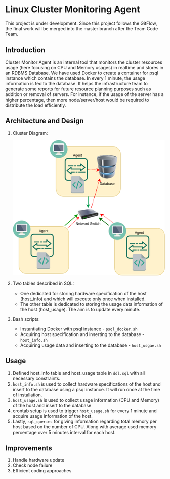 # Linux Cluster Monitoring Agent
This project is under development. Since this project follows the GitFlow, the final work will be merged into the master branch after the Team Code Team.

## Introduction
Cluster Monitor Agent is an internal tool that monitors the cluster resources usage (here focusing on CPU and Memory usages) in realtime and stores in an RDBMS Database. We have used Docker to create a container for psql instance which contains the database. In every 1 minute, the usage information is fed to the database. It helps the infrastructure team to generate some reports for future resource planning purposes such as addition or removal of servers. For instance, if the usage of the server has a higher percentage, then more node/server/host would be required to distribute the load efficiently.

## Architecture and Design
1) Cluster Diagram:

   ![Cluster Diagram](./assets/Cluster_Diagram_2.png)
   
2) Two tables described in SQL:
   * One dedicated for storing hardware specification of the host (host_info) and which will execute only once when installed.
   * The other table is dedicated to storing the usage data information of the host (host_usage). The aim is to update every minute.
3) Bash scripts: 
   * Instantiating Docker with psql instance - `psql_docker.sh`
   * Acquiring host specification and inserting to the database - `host_info.sh`
    * Acquiring usage data and inserting to the database - `host_usgae.sh`

## Usage
1) Defined host_info table and host_usage table in `ddl.sql` with all necessary constraints.
2) `host_info.sh` is used to collect hardware specifications of the host and insert to the database using a psql instance. It will run once at the time of installation.
3) `host_usage.sh` is used to collect usage information (CPU and Memory) of the host and insert to the database
4) crontab setup is used to trigger `host_usage.sh` for every 1 minute and acquire usage information of the host.
5) Lastly, `sql_queries` for giving information regarding total memory per host based on the number of CPU. Along with average used memory percentage over 5 minutes interval for each host.

## Improvements 
1) Handle hardware update 
2) Check node failure
3) Efficient coding approaches